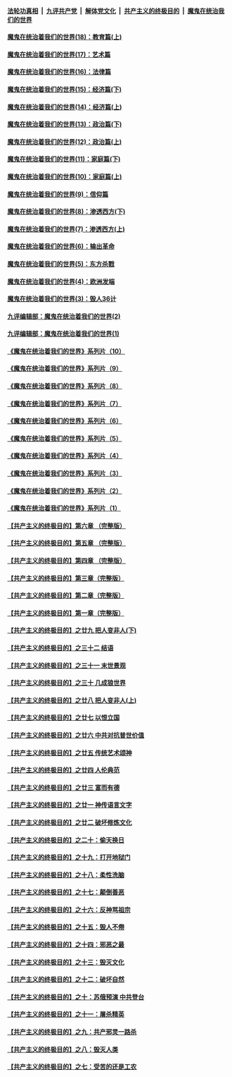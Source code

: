 ####  [法轮功真相](../../../../basic/blob/master/README.md?t=10261831) &nbsp;|&nbsp; [九评共产党](../../../../9ping.md/blob/master/README.md?t=10261831) &nbsp;|&nbsp; [解体党文化](../../../../jtdwh.md/blob/master/README.md?t=10261831)  &nbsp;|&nbsp; [共产主义的终极目的](../../../../gczydzjmd.md/blob/master/README.md?t=10261831) &nbsp;|&nbsp; [魔鬼在统治我们的世界](../../../../mgztzwmdsj.md/blob/master/README.md?t=10261831) 

#### [魔鬼在统治着我们的世界(18)：教育篇(上)](../pages/nsc422/n10526970.md?t=10261831) 

#### [魔鬼在统治着我们的世界(17)：艺术篇](../pages/nsc422/n10499093.md?t=10261831) 

#### [魔鬼在统治着我们的世界(16)：法律篇](../pages/nsc422/n10485969.md?t=10261831) 

#### [魔鬼在统治着我们的世界(15)：经济篇(下)](../pages/nsc422/n10469975.md?t=10261831) 

#### [魔鬼在统治着我们的世界(14)：经济篇(上)](../pages/nsc422/n10457370.md?t=10261831) 

#### [魔鬼在统治着我们的世界(13)：政治篇(下)](../pages/nsc422/n10448270.md?t=10261831) 

#### [魔鬼在统治着我们的世界(12)：政治篇(上)](../pages/nsc422/n10444576.md?t=10261831) 

#### [魔鬼在统治着我们的世界(11)：家庭篇(下)](../pages/nsc422/n10440961.md?t=10261831) 

#### [魔鬼在统治着我们的世界(10)：家庭篇(上)](../pages/nsc422/n10435448.md?t=10261831) 

#### [魔鬼在统治着我们的世界(9)：信仰篇](../pages/nsc422/n10432159.md?t=10261831) 

#### [魔鬼在统治着我们的世界(8)：渗透西方(下)](../pages/nsc422/n10429603.md?t=10261831) 

#### [魔鬼在统治着我们的世界(7)：渗透西方(上)](../pages/nsc422/n10426013.md?t=10261831) 

#### [魔鬼在统治着我们的世界(6)：输出革命](../pages/nsc422/n10421536.md?t=10261831) 

#### [魔鬼在统治着我们的世界(5)：东方杀戮](../pages/nsc422/n10417707.md?t=10261831) 

#### [魔鬼在统治着我们的世界(4)：欧洲发端](../pages/nsc422/n10414890.md?t=10261831) 

#### [魔鬼在统治着我们的世界(3)：毁人36计](../pages/nsc422/n10411583.md?t=10261831) 

#### [九评编辑部：魔鬼在统治着我们的世界(2)](../pages/nsc422/n10410036.md?t=10261831) 

#### [九评编辑部：魔鬼在统治着我们的世界(1)](../pages/nsc422/n10406825.md?t=10261831) 

#### [《魔鬼在统治着我们的世界》系列片（10）](../pages/nsc422/n12292670.md?t=10261831) 

#### [《魔鬼在统治着我们的世界》系列片（9）](../pages/nsc422/n12290859.md?t=10261831) 

#### [《魔鬼在统治着我们的世界》系列片（8）](../pages/nsc422/n12287445.md?t=10261831) 

#### [《魔鬼在统治着我们的世界》系列片（7）](../pages/nsc422/n12283425.md?t=10261831) 

#### [《魔鬼在统治着我们的世界》系列片（6）](../pages/nsc422/n12282314.md?t=10261831) 

#### [《魔鬼在统治着我们的世界》系列片（5）](../pages/nsc422/n12281419.md?t=10261831) 

#### [《魔鬼在统治着我们的世界》系列片（4）](../pages/nsc422/n12274024.md?t=10261831) 

#### [《魔鬼在统治着我们的世界》系列片（3）](../pages/nsc422/n12271322.md?t=10261831) 

#### [《魔鬼在统治着我们的世界》系列片（2）](../pages/nsc422/n12269049.md?t=10261831) 

#### [《魔鬼在统治着我们的世界》系列片（1）](../pages/nsc422/n12267575.md?t=10261831) 

#### [【共产主义的终极目的】第六章 （完整版）](../pages/nsc422/n11428913.md?t=10261831) 

#### [【共产主义的终极目的】第五章 （完整版）](../pages/nsc422/n11428912.md?t=10261831) 

#### [【共产主义的终极目的】第四章 （完整版）](../pages/nsc422/n11428907.md?t=10261831) 

#### [【共产主义的终极目的】第三章（完整版）](../pages/nsc422/n11428848.md?t=10261831) 

#### [【共产主义的终极目的】第二章（完整版）](../pages/nsc422/n11428831.md?t=10261831) 

#### [【共产主义的终极目的】第一章（完整版）](../pages/nsc422/n11417651.md?t=10261831) 

#### [【共产主义的终极目的】之廿九 把人变非人(下)](../pages/nsc422/n11344140.md?t=10261831) 

#### [【共产主义的终极目的】之三十二 结语](../pages/nsc422/n11360535.md?t=10261831) 

#### [【共产主义的终极目的】之三十一 末世景观](../pages/nsc422/n11351129.md?t=10261831) 

#### [【共产主义的终极目的】之三十 几成狼世界](../pages/nsc422/n11348280.md?t=10261831) 

#### [【共产主义的终极目的】之廿八 把人变非人(上)](../pages/nsc422/n11340492.md?t=10261831) 

#### [【共产主义的终极目的】之廿七 以恨立国](../pages/nsc422/n11336944.md?t=10261831) 

#### [【共产主义的终极目的】之廿六 中共对抗普世价值](../pages/nsc422/n11324785.md?t=10261831) 

#### [【共产主义的终极目的】之廿五 传统艺术颂神](../pages/nsc422/n11296396.md?t=10261831) 

#### [【共产主义的终极目的】之廿四 人伦典范](../pages/nsc422/n11296397.md?t=10261831) 

#### [【共产主义的终极目的】之廿三 富而有德](../pages/nsc422/n11283598.md?t=10261831) 

#### [【共产主义的终极目的】之廿一 神传语言文字](../pages/nsc422/n11263265.md?t=10261831) 

#### [【共产主义的终极目的】之廿二 破坏修炼文化](../pages/nsc422/n11245728.md?t=10261831) 

#### [【共产主义的终极目的】之二十：偷天换日](../pages/nsc422/n11238846.md?t=10261831) 

#### [【共产主义的终极目的】之十九：打开地狱门](../pages/nsc422/n11206376.md?t=10261831) 

#### [【共产主义的终极目的】之十八：柔性洗脑](../pages/nsc422/n11199994.md?t=10261831) 

#### [【共产主义的终极目的】之十七：颠倒善恶](../pages/nsc422/n11179782.md?t=10261831) 

#### [【共产主义的终极目的】之十六：反神骂祖宗](../pages/nsc422/n11166798.md?t=10261831) 

#### [【共产主义的终极目的】之十五：毁人不倦](../pages/nsc422/n11166792.md?t=10261831) 

#### [【共产主义的终极目的】之十四：邪恶之最](../pages/nsc422/n11150249.md?t=10261831) 

#### [【共产主义的终极目的】之十三：毁灭文化](../pages/nsc422/n11135227.md?t=10261831) 

#### [【共产主义的终极目的】之十二：破坏自然](../pages/nsc422/n11135214.md?t=10261831) 

#### [【共产主义的终极目的】之十：苏俄预演 中共登台](../pages/nsc422/n11118424.md?t=10261831) 

#### [【共产主义的终极目的】之十一：屠杀精英](../pages/nsc422/n11118442.md?t=10261831) 

#### [【共产主义的终极目的】之九：共产邪灵一路杀](../pages/nsc422/n11114139.md?t=10261831) 

#### [【共产主义的终极目的】之八：毁灭人类](../pages/nsc422/n11108503.md?t=10261831) 

#### [【共产主义的终极目的】之七：受苦的还是工农](../pages/nsc422/n11101809.md?t=10261831) 

